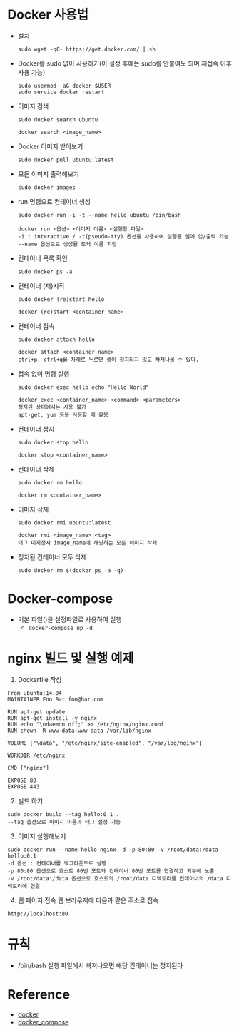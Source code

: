 # Docker 사용법
- 설치
  ```
  sudo wget -qO- https://get.docker.com/ | sh
  ```
- Docker를 sudo 없이 사용하기(이 설정 후에는 sudo를 안붙여도 되며 재접속 이후 사용 가능)
  ```
  sudo usermod -aG docker $USER
  sudo service docker restart
  ```
- 이미지 검색
  ```
  sudo docker search ubuntu
  ```
  ```
  docker search <image_name>
  ```
- Docker 이미지 받아보기
  ```
  sudo docker pull ubuntu:latest
  ```
- 모든 이미지 출력해보기
  ```
  sudo docker images
  ```
- run 명령으로 컨테이너 생성
  ```
  sudo docker run -i -t --name hello ubuntu /bin/bash
  ```
  ```
  docker run <옵션> <이미지 이름> <실행할 파일>
  -i : interactive / -t(pseudo-tty) 옵션을 사용하여 실행된 셸에 입/출력 가능
  --name 옵션으로 생성될 도커 이름 지정
  ```
- 컨테이너 목록 확인
  ```
  sudo docker ps -a
  ```
- 컨테이너 (재)시작
  ```
  sudo docker (re)start hello
  ```
  ```
  docker (re)start <container_name>
  ```
- 컨테이너 접속
  ```
  sudo docker attach hello
  ```
  ```
  docker attach <container_name>
  ctrl+p, ctrl+q를 차례로 누르면 셸이 정지되지 않고 빠져나올 수 있다.
  ```
- 접속 없이 명령 실행
  ```
  sudo docker exec hello echo "Hello World"
  ```
  ```
  docker exec <container_name> <command> <parameters>
  정지된 상태에서는 사용 불가
  apt-get, yum 등을 사용할 때 활용
  ```
- 컨테이너 정지
  ```
  sudo docker stop hello
  ```
  ```
  docker stop <container_name>
  ```
- 컨테이너 삭제
  ```
  sudo docker rm hello
  ```
  ```
  docker rm <container_name>
  ```
- 이미지 삭제
  ```
  sudo docker rmi ubuntu:latest
  ```
  ```
  docker rmi <image_name>:<tag>
  태그 미지정시 image_name에 해당하는 모든 이미지 삭제
  ```
- 정지된 컨테이너 모두 삭제
  ```
  sudo docker rm $(docker ps -a -q)
  ```
# Docker-compose
- 기본 파일()을 설정파일로 사용하여 실행
  - `docker-compose up -d`
  
# nginx 빌드 및 실행 예제
1. Dockerfile 작성
  ```
  From ubuntu:14.04
  MAINTAINER Foo Bar foo@bar.com

  RUN apt-get update
  RUN apt-get install -y nginx
  RUN echo "\ndaemon off;" >> /etc/nginx/nginx.conf
  RUN chown -R www-data:www-data /var/lib/nginx

  VOLUME ["\data", "/etc/nginx/site-enabled", "/var/log/nginx"]

  WORKDIR /etc/nginx

  CMD ["nginx"]

  EXPOSE 80
  EXPOSE 443
  ```
2. 빌드 하기
  ```
  sudo docker build --tag hello:0.1 .
  --tag 옵션으로 이미지 이름과 태그 설정 가능
  ```
3. 이미지 실행해보기
  ```
  sudo docker run --name hello-nginx -d -p 80:80 -v /root/data:/data hello:0.1
  -d 옵션 : 컨테이너를 백그라운드로 실행
  -p 80:80 옵션으로 호스트 80번 포트와 컨테이너 80번 포트를 연결하고 외부에 노출
  -v /root/data:/data 옵션으로 호스트의 /root/data 디렉토리를 컨테이너의 /data 디렉토리에 연결
  ```
4. 웹 페이지 접속
  웹 브라우저에 다음과 같은 주소로 접속
  ```
  http://localhost:80
  ```

# 규칙
- /bin/bash 실행 파일에서 빠져나오면 해당 컨테이너는 정지된다

# Reference
- [docker](https://www.slideshare.net/pyrasis/docker-fordummies-44424016)
- [docker_compose](http://raccoonyy.github.io/docker-usages-for-dev-environment-setup/)
